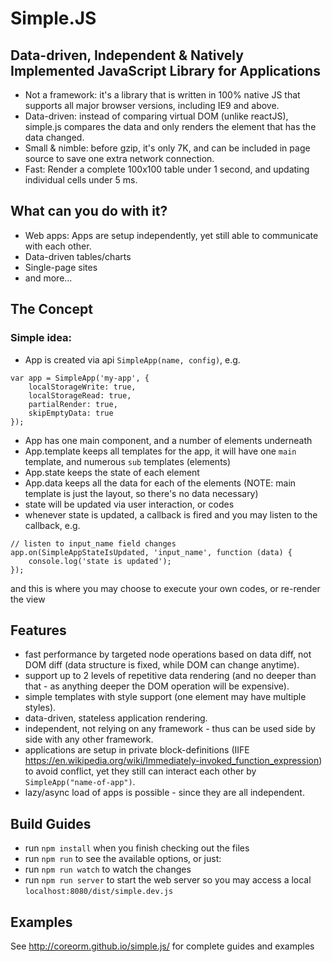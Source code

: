 # Simple.JS

## Data-driven, Independent & Natively Implemented JavaScript Library for Applications

* Not a framework: it's a library that is written in 100% native JS that supports all major browser versions, including IE9 and above.
* Data-driven: instead of comparing virtual DOM (unlike reactJS), simple.js compares the data and only renders the element that has the data changed.
* Small & nimble: before gzip, it's only 7K, and can be included in page source to save one extra network connection.
* Fast: Render a complete 100x100 table under 1 second, and updating individual cells under 5 ms.

## What can you do with it?

* Web apps: Apps are setup independently, yet still able to communicate with each other.
* Data-driven tables/charts
* Single-page sites
* and more...

## The Concept

### Simple idea:
* App is created via api `SimpleApp(name, config)`, e.g.
```
var app = SimpleApp('my-app', {
    localStorageWrite: true,
    localStorageRead: true,
    partialRender: true,
    skipEmptyData: true
});
```
* App has one main component, and a number of elements underneath
* App.template keeps all templates for the app, it will have one `main` template, and numerous `sub` templates (elements)
* App.state keeps the state of each element
* App.data keeps all the data for each of the elements (NOTE: main template is just the layout, so there's no data necessary)
* state will be updated via user interaction, or codes
* whenever state is updated, a callback is fired and you may listen to the callback, e.g. 
```
// listen to input_name field changes
app.on(SimpleAppStateIsUpdated, 'input_name', function (data) {
    console.log('state is updated');
});
```
and this is where you may choose to execute your own codes, or re-render the view

## Features

* fast performance by targeted node operations based on data diff, not DOM diff (data structure is fixed, while DOM can change anytime).
* support up to 2 levels of repetitive data rendering (and no deeper than that - as anything deeper the DOM operation will be expensive).
* simple templates with style support (one element may have multiple styles).
* data-driven, stateless application rendering.
* independent, not relying on any framework - thus can be used side by side with any other framework.
* applications are setup in private block-definitions (IIFE https://en.wikipedia.org/wiki/Immediately-invoked_function_expression) to avoid conflict, yet they still can interact each other by `SimpleApp("name-of-app")`.
* lazy/async load of apps is possible - since they are all independent.

## Build Guides
- run `npm install` when you finish checking out the files
- run `npm run` to see the available options, or just:
- run `npm run watch` to watch the changes
- run `npm run server` to start the web server so you may access a local `localhost:8080/dist/simple.dev.js`

## Examples
See http://coreorm.github.io/simple.js/ for complete guides and examples
